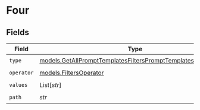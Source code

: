 # Four


## Fields

| Field                                                                                                                                | Type                                                                                                                                 | Required                                                                                                                             | Description                                                                                                                          |
| ------------------------------------------------------------------------------------------------------------------------------------ | ------------------------------------------------------------------------------------------------------------------------------------ | ------------------------------------------------------------------------------------------------------------------------------------ | ------------------------------------------------------------------------------------------------------------------------------------ |
| `type`                                                                                                                               | [models.GetAllPromptTemplatesFiltersPromptTemplatesRequestType](../models/getallprompttemplatesfiltersprompttemplatesrequesttype.md) | :heavy_check_mark:                                                                                                                   | N/A                                                                                                                                  |
| `operator`                                                                                                                           | [models.FiltersOperator](../models/filtersoperator.md)                                                                               | :heavy_check_mark:                                                                                                                   | N/A                                                                                                                                  |
| `values`                                                                                                                             | List[*str*]                                                                                                                          | :heavy_check_mark:                                                                                                                   | N/A                                                                                                                                  |
| `path`                                                                                                                               | *str*                                                                                                                                | :heavy_check_mark:                                                                                                                   | N/A                                                                                                                                  |